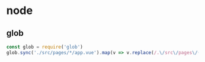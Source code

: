 # node

## glob
```js
const glob = require('glob')
glob.sync('./src/pages/*/app.vue').map(v => v.replace(/.\/src\/pages\/(\w+)\/app.vue/, '$1')) // => 匹配页面名称
```